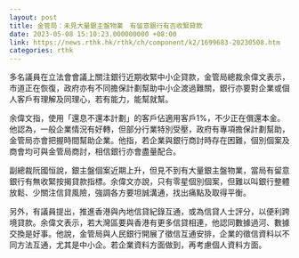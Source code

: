 ```yaml
---
layout: post
title: 金管局：未見大量銀主盤物業　有留意銀行有否收緊貸款
date: 2023-05-08 15:10:23.000000000 +08:00
link: https://news.rthk.hk/rthk/ch/component/k2/1699683-20230508.htm
categories: rthk
---
```


多名議員在立法會會議上關注銀行近期收緊中小企貸款，金管局總裁余偉文表示，市道正在恢復，政府亦有不同擔保計劃幫助中小企渡過難關，銀行亦要對企業或個人客戶有理解及同理心，若有能力，能幫就幫。

余偉文指，使用「還息不還本計劃」的客戶佔適用客戶1%，不少正在償還本金。他認為，一般企業情況有好轉，但部分行業特別受壓，政府有專項擔保計劃幫助，金管局亦會把握時間幫助企業。他指，若企業與銀行商討時存在困難，個別個案及商會均可與金管局商討，相信銀行亦會盡量配合。

副總裁阮國恒說，銀主盤個案近期上升，但見不到有大量銀主盤物業，當局有留意銀行有無收緊按揭貸款指標。余偉文亦說，只有零星個別個案，但難以叫銀行整體放鬆、少關注信貸風險，強調各方要坦誠溝通，找出痛點及取得平衡。

另外，有議員提出，推進香港與內地信貸紀錄互通，或為信貸人士評分，以便利跨境貸款。余偉文表示，若大灣區要與香港有更多信貸相連，他認同數據過河、數據交換是好事。他說，金管局與人民銀行開展了徵信互通安排，企業的徵信資料以不同方法互通，尤其是中小企。若企業資料方面做到，再考慮個人資料方面。
